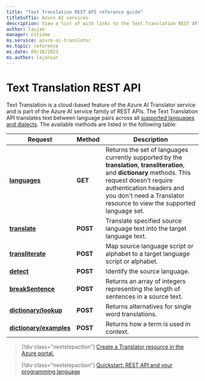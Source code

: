 ```yaml
---
title: "Text Translation REST API reference guide"
titleSuffix: Azure AI services
description: View a list of with links to the Text Translation REST APIs.
author: laujan
manager: nitinme
ms.service: azure-ai-translator
ms.topic: reference
ms.date: 09/18/2023
ms.author: lajanuar
---
```


# Text Translation REST API

Text Translation is a cloud-based feature of the Azure AI Translator service and is part of the Azure AI service family of REST APIs. The Text Translation API translates text between language pairs across all [supported languages and dialects](../../language-support.md). The available methods are listed in the following table:

| Request| Method| Description|
|---------|--------------|---------|
| [**languages**](v3/languages.md) | **GET** | Returns the set of languages currently supported by the **translation**, **transliteration**, and **dictionary** methods. This request doesn't require authentication headers and you don't need a Translator resource to view the supported language set.|
|[**translate**](v3/translate.md) | **POST**| Translate specified source language text into the target language text.|
|[**transliterate**](v3/transliterate.md) |  **POST** | Map source language script or alphabet to a target language script or alphabet.
|[**detect**](v3/detect.md) | **POST** | Identify the source language. |
|[**breakSentence**](v3/break-sentence.md) | **POST** | Returns an array of integers representing the length of sentences in a source text. |
| [**dictionary/lookup**](v3/dictionary-lookup.md) | **POST** | Returns alternatives for single word translations. |
| [**dictionary/examples**](v3/dictionary-examples.md) | **POST** | Returns how a term is used in context. |

> [!div class="nextstepaction"]
> [Create a Translator resource in the Azure portal.](../../create-translator-resource.md)

> [!div class="nextstepaction"]
> [Quickstart: REST API and your programming language](../quickstart/rest-api.md)
